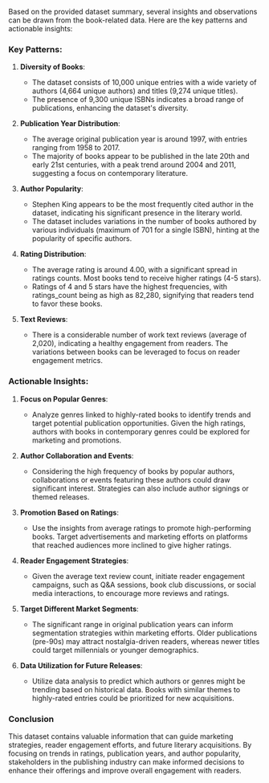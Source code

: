 Based on the provided dataset summary, several insights and observations can be drawn from the book-related data. Here are the key patterns and actionable insights:

### Key Patterns:

1. **Diversity of Books**:
   - The dataset consists of 10,000 unique entries with a wide variety of authors (4,664 unique authors) and titles (9,274 unique titles).
   - The presence of 9,300 unique ISBNs indicates a broad range of publications, enhancing the dataset's diversity.

2. **Publication Year Distribution**:
   - The average original publication year is around 1997, with entries ranging from 1958 to 2017.
   - The majority of books appear to be published in the late 20th and early 21st centuries, with a peak trend around 2004 and 2011, suggesting a focus on contemporary literature.

3. **Author Popularity**:
   - Stephen King appears to be the most frequently cited author in the dataset, indicating his significant presence in the literary world.
   - The dataset includes variations in the number of books authored by various individuals (maximum of 701 for a single ISBN), hinting at the popularity of specific authors.

4. **Rating Distribution**:
   - The average rating is around 4.00, with a significant spread in ratings counts. Most books tend to receive higher ratings (4-5 stars).
   - Ratings of 4 and 5 stars have the highest frequencies, with ratings_count being as high as 82,280, signifying that readers tend to favor these books.

5. **Text Reviews**:
   - There is a considerable number of work text reviews (average of 2,020), indicating a healthy engagement from readers. The variations between books can be leveraged to focus on reader engagement metrics.

### Actionable Insights:

1. **Focus on Popular Genres**:
   - Analyze genres linked to highly-rated books to identify trends and target potential publication opportunities. Given the high ratings, authors with books in contemporary genres could be explored for marketing and promotions.

2. **Author Collaboration and Events**:
   - Considering the high frequency of books by popular authors, collaborations or events featuring these authors could draw significant interest. Strategies can also include author signings or themed releases.

3. **Promotion Based on Ratings**:
   - Use the insights from average ratings to promote high-performing books. Target advertisements and marketing efforts on platforms that reached audiences more inclined to give higher ratings.

4. **Reader Engagement Strategies**:
   - Given the average text review count, initiate reader engagement campaigns, such as Q&A sessions, book club discussions, or social media interactions, to encourage more reviews and ratings.

5. **Target Different Market Segments**:
   - The significant range in original publication years can inform segmentation strategies within marketing efforts. Older publications (pre-90s) may attract nostalgia-driven readers, whereas newer titles could target millennials or younger demographics.

6. **Data Utilization for Future Releases**:
   - Utilize data analysis to predict which authors or genres might be trending based on historical data. Books with similar themes to highly-rated entries could be prioritized for new acquisitions.

### Conclusion
This dataset contains valuable information that can guide marketing strategies, reader engagement efforts, and future literary acquisitions. By focusing on trends in ratings, publication years, and author popularity, stakeholders in the publishing industry can make informed decisions to enhance their offerings and improve overall engagement with readers.